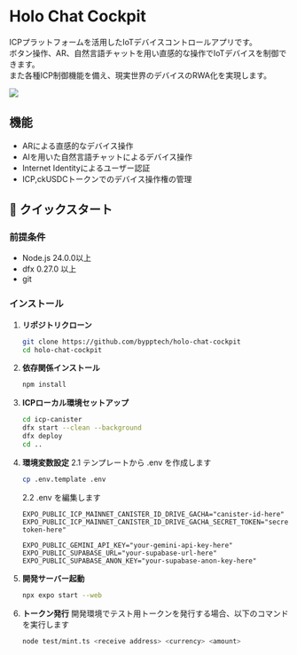# Holo Chat Cockpit 
ICPプラットフォームを活用したIoTデバイスコントロールアプリです。  
ボタン操作、AR、自然言語チャットを用い直感的な操作でIoTデバイスを制御できます。  
また各種ICP制御機能を備え、現実世界のデバイスのRWA化を実現します。

[![](https://img.youtube.com/vi/5zZ-vlNl94I/0.jpg)](https://www.youtube.com/watch?v=5zZ-vlNl94I)


## 機能

* ARによる直感的なデバイス操作
* AIを用いた自然言語チャットによるデバイス操作
* Internet Identityによるユーザー認証
* ICP,ckUSDCトークンでのデバイス操作権の管理

## 🚀 クイックスタート

### 前提条件
- Node.js 24.0.0以上
- dfx 0.27.0 以上
- git

### インストール

1. **リポジトリクローン**
   ```bash
   git clone https://github.com/bypptech/holo-chat-cockpit
   cd holo-chat-cockpit
   ```

2. **依存関係インストール**
   ```bash
   npm install
   ```

3. **ICPローカル環境セットアップ**
   ```bash
   cd icp-canister
   dfx start --clean --background
   dfx deploy
   cd ..
   ```
  
4. **環境変数設定**
   2.1 テンプレートから .env を作成します
   ```bash
   cp .env.template .env
   ```
   2.2 .env を編集します
   ```env
   EXPO_PUBLIC_ICP_MAINNET_CANISTER_ID_DRIVE_GACHA="canister-id-here"
   EXPO_PUBLIC_ICP_MAINNET_CANISTER_ID_DRIVE_GACHA_SECRET_TOKEN="secret-token-here"

   EXPO_PUBLIC_GEMINI_API_KEY="your-gemini-api-key-here"
   EXPO_PUBLIC_SUPABASE_URL="your-supabase-url-here"
   EXPO_PUBLIC_SUPABASE_ANON_KEY="your-supabase-anon-key-here"
   ```

5. **開発サーバー起動**
   ```bash
   npx expo start --web
   ```

6. **トークン発行**
   開発環境でテスト用トークンを発行する場合、以下のコマンドを実行します
   ```bash
   node test/mint.ts <receive address> <currency> <amount>
   ```
